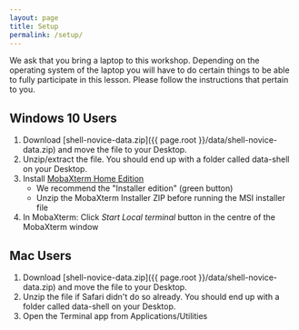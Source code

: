 ```yaml
---
layout: page
title: Setup
permalink: /setup/
---
```


We ask that you bring a laptop to this workshop.  Depending on the operating system of the laptop you will have to do certain things to be able to fully participate in this lesson.  Please follow the instructions that pertain to you.


## Windows 10 Users

1. Download [shell-novice-data.zip]({{ page.root }}/data/shell-novice-data.zip) and move the file to your Desktop.
2. Unzip/extract the file. You should end up with a folder called data-shell on your Desktop.
3. Install [MobaXterm Home Edition](http://mobaxterm.mobatek.net/download.html)
   - We recommend the "Installer edition" (green button)
   - Unzip the MobaXterm Installer ZIP before running the MSI installer file
4. In MobaXterm: Click *Start Local terminal* button in the centre of the MobaXterm window

## Mac Users

1. Download [shell-novice-data.zip]({{ page.root }}/data/shell-novice-data.zip) and move the file to your Desktop.
2. Unzip the file if Safari didn't do so already.  You should end up with a folder called data-shell on your Desktop.
3. Open the Terminal app from Applications/Utilities
